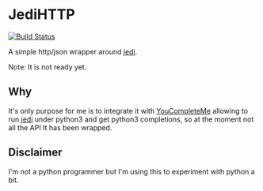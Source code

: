 # JediHTTP

[![Build Status](http://img.shields.io/travis-ci/vheon/JediHTTP.svg?style=flat-square)](https://travis-ci.org/vcr/vcr)

A simple http/json wrapper around [jedi][].

Note: It is not ready yet.

## Why

It's only purpose for me is to integrate it with [YouCompleteMe][] allowing to
run [jedi][] under python3 and get python3 completions, so at the moment not
all the API It has been wrapped.

## Disclaimer

I'm not a python programmer but I'm using this to experiment with python a bit.

[jedi]: http://github.com/davidhalter/jedi
[YouCompleteMe]: http://github.com/Valloric/YouCompleteMe
